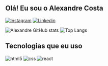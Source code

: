 ## Olá! Eu sou o Alexandre Costa

[![Instagram](https://img.shields.io/badge/Instagram-E4405F?style=for-the-badge&logo=instagram&logoColor=white)](https://www.instagram.com/alexandrefmc6/)
[![Linkedin](https://img.shields.io/badge/LinkedIn-0077B5?style=for-the-badge&logo=linkedin&logoColor=white)](https://www.linkedin.com/in/alexandre-costa-6b312b175/)

![Alexandre GitHub stats](https://github-readme-stats.vercel.app/api?username=AlexandreFMC&show_icons=true&theme=dracula&count_private=true)
![Top Langs](https://github-readme-stats.vercel.app/api/top-langs/?username=AlexandreFMC&size_weight=0.5&count_weight=0.5)

## Tecnologias que eu uso

<div style="display: inline_block">
  <img align="center" alt="html5" src="https://img.shields.io/badge/HTML5-E34F26?style=for-the-badge&logo=html5&logoColor=white" />
  <img align="center" alt="css" src="https://img.shields.io/badge/CSS3-1572B6?style=for-the-badge&logo=css3&logoColor=white" />
  <img align="center" alt="react" src="https://img.shields.io/badge/React-20232A?style=for-the-badge&logo=react&logoColor=61DAFB" />
</div><br/>

